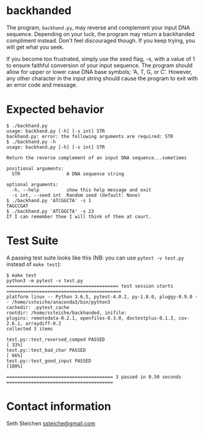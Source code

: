 # backhanded

The program, `backhand.py`, may reverse and complement your input DNA sequence. Depending on your luck, the program may return a backhanded compliment instead. Don't feel discouraged though. If you keep trying, you will get what you seek.

If you become too frustrated, simply use the seed flag, -s, with a value of 1 to ensure faithful conversion of your input sequence. The program should allow for upper or lower case DNA base symbols; 'A, T, G, or C'. However, any other character in the input string should cause the program to exit with an error code and message.

# Expected behavior

````
$ ./backhand.py
usage: backhand.py [-h] [-s int] STR
backhand.py: error: the following arguments are required: STR
$ ./backhand.py -h
usage: backhand.py [-h] [-s int] STR

Return the reverse complement of an input DNA sequence...sometimes

positional arguments:
  STR                 A DNA sequence string

optional arguments:
  -h, --help          show this help message and exit
  -s int, --seed int  Random seed (default: None)
$ ./backhand.py 'ATCGGCTA' -s 1
TAGCCGAT
$ ./backhand.py 'ATCGGCTA' -s 23
If I can remember thee I will think of thee at court.
````

# Test Suite

A passing test suite looks like this (NB: you can use `pytest -v test.py` instead of `make test`):

````
$ make test
python3 -m pytest -v test.py
========================================= test session starts ==========================================
platform linux -- Python 3.6.5, pytest-4.0.2, py-1.8.0, pluggy-0.9.0 -- /home/ssteiche/anaconda3/bin/python3
cachedir: .pytest_cache
rootdir: /home/ssteiche/backhanded, inifile:
plugins: remotedata-0.2.1, openfiles-0.3.0, doctestplus-0.1.3, cov-2.6.1, arraydiff-0.2
collected 3 items

test.py::test_reversed_comped PASSED                                                             [ 33%]
test.py::test_bad_char PASSED                                                                    [ 66%]
test.py::test_good_input PASSED                                                                  [100%]

======================================= 3 passed in 0.50 seconds =======================================
````

# Contact information

Seth Steichen
ssteiche@gmail.com
